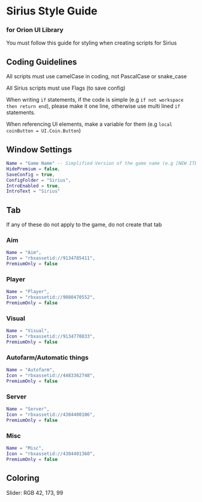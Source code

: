 # Sirius Style Guide
### for Orion UI Library
You must follow this guide for styling when creating scripts for Sirius

## Coding Guidelines
All scripts must use camelCase in coding, not PascalCase or snake_case

All Sirius scripts must use Flags (to save config)

When writing `if` statements, if the code is simple (e.g `if not workspace then return end`), please make it one line, otherwise use multi lined `if` statements.

When referencing UI elements, make a variable for them (e.g `local coinButton = UI.Coin.Button`)

## Window Settings
```lua
Name = "Game Name" -- Simplified Version of the game name (e.g [NEW ITEMS!] Arsenal --> Arsenal)
HidePremium = false,
SaveConfig = true,
ConfigFolder = "Sirius",
IntroEnabled = true,
IntroText = "Sirius"
```

## Tab
If any of these do not apply to the game, do not create that tab
### Aim
```lua
Name = "Aim",
Icon = "rbxassetid://9134785411",
PremiumOnly = false
```
### Player
```lua
Name = "Player",
Icon = "rbxassetid://9080470552",
PremiumOnly = false
```
### Visual
```lua
Name = "Visual",
Icon = "rbxassetid://9134770833",
PremiumOnly = false
```
### Autofarm/Automatic things
```lua
Name = "Autofarm",
Icon = "rbxassetid://4483362748",
PremiumOnly = false
```
### Server
```lua
Name = "Server",
Icon = "rbxassetid://4384400106",
PremiumOnly = false
```
### Misc
```lua
Name = "Misc",
Icon = "rbxassetid://4384401360",
PremiumOnly = false
```

## Coloring
Slider: RGB 42, 173, 99
